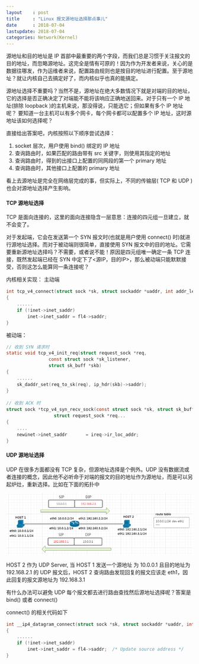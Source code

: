 ```yaml
---
layout    : post
title     : "Linux 报文源地址选择那点事儿"
date      : 2018-07-04
lastupdate: 2018-07-04
categories: Network(Kernel)
---
```


源地址和目的地址是 IP 首部中最重要的两个字段，而我们总是习惯于关注报文的目的地址，而忽略源地址。这完全是情有可原的！因为作为开发者来说，关心的是数据往哪发，作为运维者来说，配置路由规则也是按目的地址进行配置。至于源地址？就让内核自己去搞定好了，而内核似乎也真的能搞定。 

源地址选择不重要吗？当然不是，源地址在绝大多数情况下就是对端的目的地址，它的选择是否正确决定了对端能不能将该响应正确地送回来。对于只有一个 IP 地址(排除 loopback )的主机来说，那没得说，只能选它；但如果有多个 IP 地址呢？ 要知道一台主机可以有多个网卡，每个网卡都可以配置多个 IP 地址，这时源地址该如何选择呢？

直接给出答案吧，内核按照以下顺序尝试选择：

1. socket 层次，用户使用 bind() 绑定的 IP 地址
2. 查询路由时，如果匹配的路由带有 src 关键字，则使用其指定的地址
3. 查询路由时，得到的出接口上配置的同网段的第一个 primary 地址
4. 查询路由时，其他接口上配置的 primary 地址

看上去源地址是完全在网络层完成的事，但实际上，不同的传输层( TCP 和 UDP )也会对源地址选择产生影响。   

#### TCP 源地址选择

TCP 是面向连接的，这里的面向连接隐含一层意思：连接的四元组一旦建立，就不会变了。

对于发起端，它会在发送第一个 SYN 报文时(也就是用户使用 connect() 时)就进行源地址选择。而对于被动端则很简单，直接使用 SYN 报文中的目的地址。它需要重新源地址选择吗？不需要，或者说不能！原因是四元组唯一确定一条 TCP 连接，既然发起端已经在 SYN 中定下了<源IP，目的IP>，那么被动端只能默默接受，否则这怎么能算同一条连接呢？

内核相关实现：
主动端
```c
int tcp_v4_connect(struct sock *sk, struct sockaddr *uaddr, int addr_len)
{
    ......
    if (!inet->inet_saddr)
		inet->inet_saddr = fl4->saddr; 
}
```

被动端：
```c
// 收到 SYN 请求时
static void tcp_v4_init_req(struct request_sock *req,
			    const struct sock *sk_listener,
			    struct sk_buff *skb)
{
    ......
    sk_daddr_set(req_to_sk(req), ip_hdr(skb)->saddr);
}

// 收到 ACK 时
struct sock *tcp_v4_syn_recv_sock(const struct sock *sk, struct sk_buff *skb,
				  struct request_sock *req...
{
    ....
    newinet->inet_saddr	      = ireq->ir_loc_addr;
}                  
```


#### UDP 源地址选择

UDP 在很多方面都没有 TCP 复杂，但源地址选择是个例外。UDP 没有数据流或者连接的概念，因此他不必听命于对端的报文的目的地址作为源地址，而是可以另起炉灶，重新选择。比如在下面的拓扑中

<p align="center"><img src="/assets/img/srcselect/udp.PNG"></p>

HOST 2 作为 UDP Server, 当 HOST 1 发送一个源地址 为 10.0.0.1 且目的地址为 192.168.2.1 的 UDP 报文后，HOST 2 查询路由发现回复的报文应该走 eth1，因此回复的报文源地址为 192.168.3.1 

有什么办法可以避免 UDP 每个报文都去进行路由查找然后源地址选择呢？答案是 bind() 或者 connect() 

connect() 的相关代码如下
```c
int __ip4_datagram_connect(struct sock *sk, struct sockaddr *uaddr, int addr_len)
{
    ......
    if (!inet->inet_saddr)
		inet->inet_saddr = fl4->saddr;	/* Update source address */
}
```
